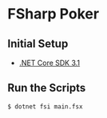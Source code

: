# FSharp Poker

## Initial Setup

- [.NET Core SDK 3.1](https://dotnet.microsoft.com/download/dotnet-core/3.1)


## Run the Scripts

```
$ dotnet fsi main.fsx
```

